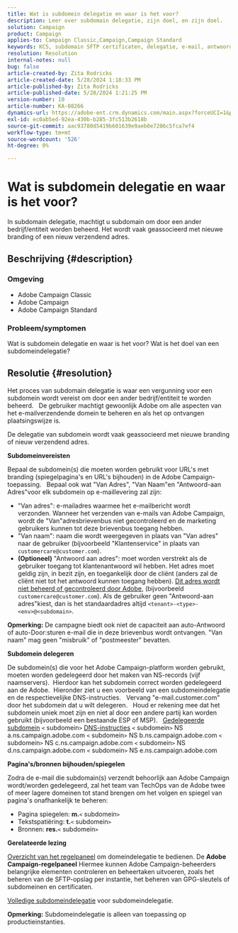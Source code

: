 ```yaml
---
title: Wat is subdomein delegatie en waar is het voor?
description: Leer over subdomain delegatie, zijn doel, en zijn doel.
solution: Campaign
product: Campaign
applies-to: Campaign Classic,Campaign,Campaign Standard
keywords: KCS, subdomain SFTP certificaten, delegatie, e-mail, antwoord, campagne
resolution: Resolution
internal-notes: null
bug: false
article-created-by: Zita Rodricks
article-created-date: 5/28/2024 1:18:33 PM
article-published-by: Zita Rodricks
article-published-date: 5/28/2024 1:21:25 PM
version-number: 10
article-number: KA-08266
dynamics-url: https://adobe-ent.crm.dynamics.com/main.aspx?forceUCI=1&pagetype=entityrecord&etn=knowledgearticle&id=a225eec5-f41c-ef11-840a-000d3a372703
exl-id: ec0ab5ed-92ea-430b-b285-3fc513b2618b
source-git-commit: aac93780d5419b601639e9aeb0e7206c5fca7ef4
workflow-type: tm+mt
source-wordcount: '526'
ht-degree: 0%

---
```


# Wat is subdomein delegatie en waar is het voor?


In subdomain delegatie, machtigt u subdomain om door een ander bedrijf/entiteit worden beheerd. Het wordt vaak geassocieerd met nieuwe branding of een nieuw verzendend adres.

## Beschrijving {#description}


### Omgeving

- Adobe Campaign Classic
- Adobe Campaign
- Adobe Campaign Standard




### Probleem/symptomen

Wat is subdomein delegatie en waar is het voor? Wat is het doel van een subdomeindelegatie?


## Resolutie {#resolution}


Het proces van subdomain delegatie is waar een vergunning voor een subdomein wordt vereist om door een ander bedrijf/entiteit te worden beheerd.  
De gebruiker machtigt gewoonlijk Adobe om alle aspecten van het e-mailverzendende domein te beheren en als het op ontvangen plaatsingswijze is.

De delegatie van subdomein wordt vaak geassocieerd met nieuwe branding of nieuw verzendend adres.

<b>Subdomeinvereisten</b>

Bepaal de subdomein(s) die moeten worden gebruikt voor URL&#39;s met branding (spiegelpagina&#39;s en URL&#39;s bijhouden) in de Adobe Campaign-toepassing.  
Bepaal ook wat &quot;Van Adres&quot;, &quot;Van Naam&quot;en &quot;Antwoord-aan Adres&quot;voor elk subdomein op e-maillevering zal zijn:

- &quot;Van adres&quot;: e-mailadres waarmee het e-mailbericht wordt verzonden. Wanneer het verzenden van e-mails van Adobe Campaign, wordt de &quot;Van&quot;adresbrievenbus niet gecontroleerd en de marketing gebruikers kunnen tot deze brievenbus toegang hebben.
- &quot;Van naam&quot;: naam die wordt weergegeven in plaats van &quot;Van adres&quot; naar de gebruiker (bijvoorbeeld &quot;Klantenservice&quot; in plaats van `customercare@customer.com`).
- <b>(Optioneel)</b> &quot;Antwoord aan adres&quot;: moet worden verstrekt als de gebruiker toegang tot klantenantwoord wil hebben. Het adres moet geldig zijn, in bezit zijn, en toegankelijk door de cliënt (anders zal de cliënt niet tot het antwoord kunnen toegang hebben). <u>Dit adres wordt niet beheerd of gecontroleerd door Adobe</u>, (bijvoorbeeld `customercare@customer.com`). Als de gebruiker geen &quot;Antwoord-aan adres&quot;kiest, dan is het standaardadres altijd `<tenant>-<type>-<env>@<subdomain>`.


<b>Opmerking:</b> De campagne biedt ook niet de capaciteit aan auto-Antwoord of auto-Door:sturen e-mail die in deze brievenbus wordt ontvangen. &quot;Van naam&quot; mag geen &quot;misbruik&quot; of &quot;postmeester&quot; bevatten.

<b>Subdomein delegeren</b>

De subdomein(s) die voor het Adobe Campaign-platform worden gebruikt, moeten worden gedelegeerd door het maken van NS-records (vijf naamservers). 
Hierdoor kan het subdomein correct worden gedelegeerd aan de Adobe.  Hieronder ziet u een voorbeeld van een subdomeindelegatie en de respectievelijke DNS-instructies.  
Vervang &quot;e-mail.customer.com&quot; door het subdomein dat u wilt delegeren.  
Houd er rekening mee dat het subdomein uniek moet zijn en niet al door een andere partij kan worden gebruikt (bijvoorbeeld een bestaande ESP of MSP).
 
<u>Gedelegeerde subdomein</u>
`<` subdomein`>`
<u>DNS-instructies</u>
`<` subdomein`>`  NS a.ns.campaign.adobe.com
`<` subdomein`>`  NS b.ns.campaign.adobe.com
`<` subdomein`>`  NS c.ns.campaign.adobe.com
`<` subdomein`>`  NS d.ns.campaign.adobe.com
`<` subdomein`>`  NS e.ns.campaign.adobe.com

<b>Pagina&#39;s/bronnen bijhouden/spiegelen</b>

Zodra de e-mail die subdomain(s) verzendt behoorlijk aan Adobe Campaign wordt/worden gedelegeerd, zal het team van TechOps van de Adobe twee of meer lagere domeinen tot stand brengen om het volgen en spiegel van pagina&#39;s onafhankelijk te beheren:

- Pagina spiegelen: <b>m.</b>`<` subdomein`>`
- Tekstspatiëring: <b>t.</b>`<` subdomein`>`
- Bronnen: <b>res.</b>`<` subdomein`>`




<b>Gerelateerde lezing</b>

[Overzicht van het regelpaneel](https://experienceleague.adobe.com/docs/campaign-classic-learn/control-panel/control-panel-overview.html) om domeindelegatie te bedienen. De <b>Adobe Campaign-regelpaneel</b> Hiermee kunnen Adobe Campaign-beheerders belangrijke elementen controleren en beheertaken uitvoeren, zoals het beheren van de SFTP-opslag per instantie, het beheren van GPG-sleutels of subdomeinen en certificaten.

[Volledige subdomeindelegatie](https://experienceleague.adobe.com/docs/campaign-classic-learn/control-panel/subdomains-and-certificates/subdomain-delegation.html) voor subdomeindelegatie.

<b>Opmerking:</b> Subdomeindelegatie is alleen van toepassing op productieinstanties.
